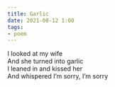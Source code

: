 ```yaml
---
title: Garlic
date: 2021-08-12 1:00
tags:
- poem
---
```


I looked at my wife  
And she turned into garlic  
I leaned in and kissed her  
And whispered I’m sorry, I’m sorry  
